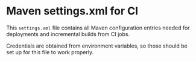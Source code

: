 # Maven settings.xml for CI

This `settings.xml` file contains all Maven configuration entries needed for deployments and incremental builds from CI jobs.

Credentials are obtained from environment variables, so those should be set up for this file to work properly.
